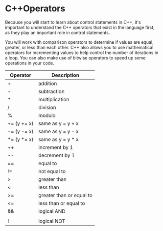 # C++Operators
Because you will start to learn about control statements in C++, it's important to understand 
the C++ operators that exist in the language first, as they play an important role in control statements.

You will work with comparison operators to determine if values are equal, greater, or less than each other. 
C++ also allows you to use mathematical operators for incrementing values to help control the number of iterations in a loop.
You can also make use of bitwise operators to speed up some operations in your code.

|Operator|Description|
|---|---|
|+|addition|
|-|subtraction|
|*|multiplication|
|/|division|
|%|modulo|
|+= (y += x)|same as y = y + x|
|-= (y -= x)|same as y = y - x|
|*= (y *= x)|same as y = y * x|
|++|increment by 1|
|--|decrement by 1|
|==|equal to|
|!=|not equal to|
|>|greater than|
|<|less than|
|>=|greater than or equal to|
|<=|less than or equal to|
|&&|logical AND|
| | | |logical OR|
|!|logical NOT|

